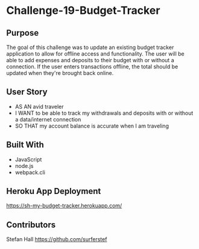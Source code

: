 # Challenge-19-Budget-Tracker

## Purpose
The goal of this challenge was to update an existing budget tracker application to allow for offline access and functionality. The user will be able to add expenses and deposits to their budget with or without a connection. If the user enters transactions offline, the total should be updated when they're brought back online. 


## User Story
* AS AN avid traveler
* I WANT to be able to track my withdrawals and deposits with or without a data/internet connection
* SO THAT my account balance is accurate when I am traveling 



## Built With
* JavaScript
* node.js
* webpack.cli

## Heroku App Deployment
https://sh-my-budget-tracker.herokuapp.com/

## Contributors
Stefan Hall
https://github.com/surferstef